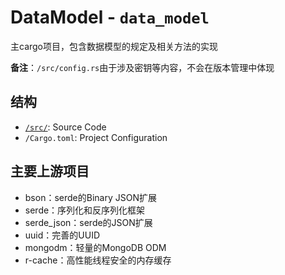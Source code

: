# DataModel - `data_model`

主cargo项目，包含数据模型的规定及相关方法的实现

**备注**：`/src/config.rs`由于涉及密钥等内容，不会在版本管理中体现

## 结构

- [`/src/`](./src/README.md): Source Code
- `/Cargo.toml`: Project Configuration

## 主要上游项目

- bson：serde的Binary JSON扩展
- serde：序列化和反序列化框架
- serde_json：serde的JSON扩展
- uuid：完善的UUID
- mongodm：轻量的MongoDB ODM
- r-cache：高性能线程安全的内存缓存